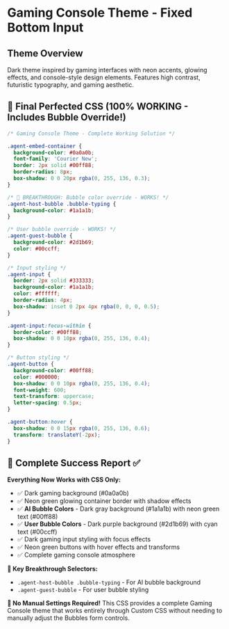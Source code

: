# Gaming Console Theme - Fixed Bottom Input

## Theme Overview
Dark theme inspired by gaming interfaces with neon accents, glowing effects, and console-style design elements. Features high contrast, futuristic typography, and gaming aesthetic.

## 🎉 Final Perfected CSS (100% WORKING - Includes Bubble Override!)

```css
/* Gaming Console Theme - Complete Working Solution */

.agent-embed-container {
  background-color: #0a0a0b;
  font-family: 'Courier New';
  border: 2px solid #00ff88;
  border-radius: 8px;
  box-shadow: 0 0 20px rgba(0, 255, 136, 0.3);
}

/* 🎯 BREAKTHROUGH: Bubble color override - WORKS! */
.agent-host-bubble .bubble-typing {
  background-color: #1a1a1b;
}

/* User bubble override - WORKS! */
.agent-guest-bubble {
  background-color: #2d1b69;
  color: #00ccff;
}

/* Input styling */
.agent-input {
  border: 2px solid #333333;
  background-color: #1a1a1b;
  color: #ffffff;
  border-radius: 4px;
  box-shadow: inset 0 2px 4px rgba(0, 0, 0, 0.5);
}

.agent-input:focus-within {
  border-color: #00ff88;
  box-shadow: 0 0 10px rgba(0, 255, 136, 0.4);
}

/* Button styling */
.agent-button {
  background-color: #00ff88;
  color: #000000;
  box-shadow: 0 0 10px rgba(0, 255, 136, 0.4);
  font-weight: 600;
  text-transform: uppercase;
  letter-spacing: 0.5px;
}

.agent-button:hover {
  box-shadow: 0 0 15px rgba(0, 255, 136, 0.6);
  transform: translateY(-2px);
}
```

## 🎯 Complete Success Report ✅

**Everything Now Works with CSS Only:**
- ✅ Dark gaming background (#0a0a0b) 
- ✅ Neon green glowing container border with shadow effects
- ✅ **AI Bubble Colors** - Dark gray background (#1a1a1b) with neon green text (#00ff88) 
- ✅ **User Bubble Colors** - Dark purple background (#2d1b69) with cyan text (#00ccff)
- ✅ Dark gaming input styling with focus effects
- ✅ Neon green buttons with hover effects and transforms
- ✅ Complete gaming console atmosphere

**🔑 Key Breakthrough Selectors:**
- `.agent-host-bubble .bubble-typing` - For AI bubble background
- `.agent-guest-bubble` - For user bubble styling

**🎉 No Manual Settings Required!**
This CSS provides a complete Gaming Console theme that works entirely through Custom CSS without needing to manually adjust the Bubbles form controls.
